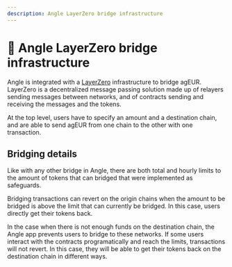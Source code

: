 ```yaml
---
description: Angle LayerZero bridge infrastructure
---
```


# 🌉 Angle LayerZero bridge infrastructure

Angle is integrated with a [LayerZero](https://layerzero.network/) infrastructure to bridge agEUR. LayerZero is a decentralized message passing solution made up of relayers sending messages between networks, and of contracts sending and receiving the messages and the tokens.

At the top level, users have to specify an amount and a destination chain, and are able to send agEUR from one chain to the other with one transaction.

## Bridging details

Like with any other bridge in Angle, there are both total and hourly limits to the amount of tokens that can bridged that were implemented as safeguards.

Bridging transactions can revert on the origin chains when the amount to be bridged is above the limit that can currently be bridged. In this case, users directly get their tokens back.

In the case when there is not enough funds on the destination chain, the Angle app prevents users to bridge to these networks. If some users interact with the contracts programatically and reach the limits, transactions will not revert. In this case, they will be able to get their tokens back on the destination chain in different ways.
